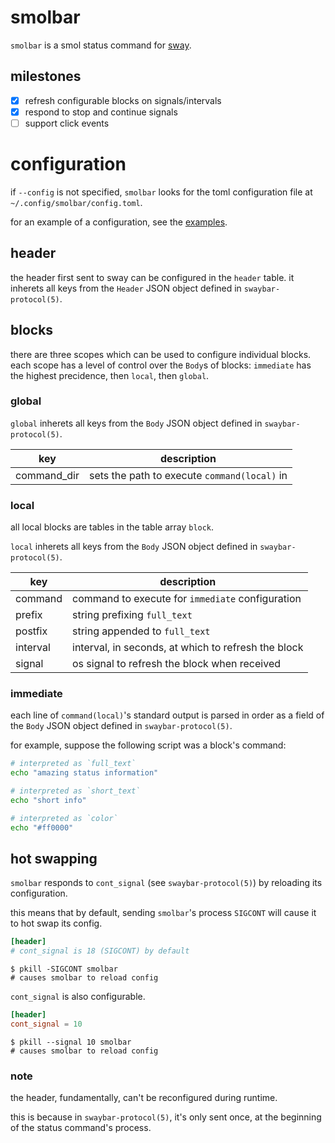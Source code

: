 # smolbar

`smolbar` is a smol status command for [sway](https://github.com/swaywm/sway).

## milestones

- [X] refresh configurable blocks on signals/intervals
- [X] respond to stop and continue signals
- [ ] support click events

# configuration

if `--config` is not specified, `smolbar` looks for the toml configuration file at `~/.config/smolbar/config.toml`.

for an example of a configuration, see the [examples](./examples).

## header

the header first sent to sway can be configured in the `header` table.
it inherets all keys from the `Header` JSON object defined in `swaybar-protocol(5)`.

## blocks

there are three scopes which can be used to configure individual blocks.
each scope has a level of control over the `Body`s of blocks: `immediate` has the highest precidence, then `local`, then `global`.

### global

`global` inherets all keys from the `Body` JSON object defined in `swaybar-protocol(5)`.

| key         | description                                  |
|-------------|----------------------------------------------|
| command_dir | sets the path to execute `command(local)` in |

### local

all local blocks are tables in the table array `block`.

`local` inherets all keys from the `Body` JSON object defined in `swaybar-protocol(5)`.

| key      | description                                         |
|----------|-----------------------------------------------------|
| command  | command to execute for `immediate` configuration    |
| prefix   | string prefixing `full_text`                        |
| postfix  | string appended to `full_text`                      |
| interval | interval, in seconds, at which to refresh the block |
| signal   | os signal to refresh the block when received        |

### immediate

each line of `command(local)`'s standard output is parsed in order as a field of the `Body` JSON object defined in `swaybar-protocol(5)`.

for example, suppose the following script was a block's command:

```sh
# interpreted as `full_text`
echo "amazing status information"

# interpreted as `short_text`
echo "short info"

# interpreted as `color`
echo "#ff0000"
```

## hot swapping

`smolbar` responds to `cont_signal` (see `swaybar-protocol(5)`) by reloading its configuration.

this means that by default, sending `smolbar`'s process `SIGCONT` will cause it to hot swap its config.

```toml
[header]
# cont_signal is 18 (SIGCONT) by default
```

```console
$ pkill -SIGCONT smolbar
# causes smolbar to reload config
```

`cont_signal` is also configurable.

```toml
[header]
cont_signal = 10
```

```console
$ pkill --signal 10 smolbar
# causes smolbar to reload config
```

### note

the header, fundamentally, can't be reconfigured during runtime.

this is because in `swaybar-protocol(5)`, it's only sent once, at the beginning of the status command's process.

